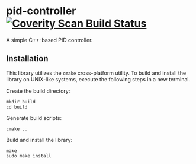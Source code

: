 # pid-controller  <a href="https://scan.coverity.com/projects/silentreverb-pid-controller"><img alt="Coverity Scan Build Status" src="https://scan.coverity.com/projects/6254/badge.svg"/></a>

A simple C++-based PID controller.

## Installation
This library utilizes the `cmake` cross-platform utility. To build and install the library on UNIX-like systems, execute the following steps in a new terminal.

Create the build directory:
```
mkdir build
cd build
```
Generate build scripts:
```
cmake ..
```

Build and install the library:
```
make
sudo make install
```
